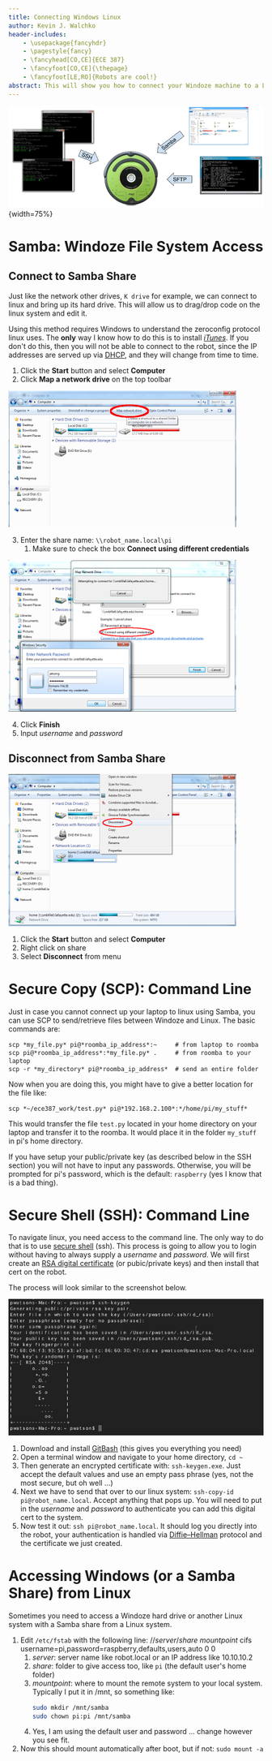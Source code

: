 ```yaml
---
title: Connecting Windows Linux
author: Kevin J. Walchko
header-includes:
    - \usepackage{fancyhdr}
    - \pagestyle{fancy}
    - \fancyhead[CO,CE]{ECE 387}
    - \fancyfoot[CO,CE]{\thepage}
    - \fancyfoot[LE,RO]{Robots are cool!}
abstract: This will show you how to connect your Windoze machine to a Linux/Unix system. You will need both file system access to edit files and command line access to run your python programs. In order to do this we will talk about 2 main programs: Samba (with SCP as a backup) and SSH.
---
```


![Different ways to connect to linux on the Roomba](pics/roomba_access.png){width=75%}


# Samba: Windoze File System Access

## Connect to Samba Share

Just like the network other drives, `K drive` for example, we can connect to
linux and bring up its hard drive. This will allow us to drag/drop code on
the linux system and edit it.

Using this method requires Windows to understand the zeroconfig protocol
linux uses. The **only** way I know how to do this is to install
[*iTunes*](https://www.apple.com/itunes/download/). If
you don't do this, then you will not be able to connect to the robot, since the IP
addresses are served up via
[DHCP](https://en.wikipedia.org/wiki/Dynamic_Host_Configuration_Protocol),
and they will change from time to time.

1. Click the **Start** button and select **Computer**
2. Click **Map a network drive** on the top toolbar

![](pics/mapDrive.png)

3. Enter the share name: `\\robot_name.local\pi`
    1. Make sure to check the box **Connect using different credentials**

![](pics/logOn.png)

4. Click **Finish**
5. Input *username* and *password*

## Disconnect from Samba Share

![](pics/disconnect.png)

1. Click the **Start** button and select **Computer**
2. Right click on share
3. Select **Disconnect** from menu

# Secure Copy (SCP): Command Line

Just in case you cannot connect up your laptop to linux using Samba, you can use
SCP to send/retrieve files between Windoze and Linux. The basic commands are:

    scp *my_file.py* pi@*roomba_ip_address*:~     # from laptop to roomba
    scp pi@*roomba_ip_address*:*my_file.py* .     # from roomba to your laptop
    scp -r *my_directory* pi@*roomba_ip_address*  # send an entire folder

Now when you are doing this, you might have to give a better location for the
file like:

    scp *~/ece387_work/test.py* pi@*192.168.2.100*:*/home/pi/my_stuff*

This would transfer the file `test.py` located in your home directory on your
laptop and transfer it to the roomba. It would place it in the folder `my_stuff`
in pi's home directory.

If you have setup your public/private key (as described below in the SSH section)
you will not have to input any passwords. Otherwise, you will be prompted for
pi's password, which is the default: `raspberry` (yes I know that is a bad thing).

# Secure Shell (SSH): Command Line

To navigate linux, you need access to the command line. The only way to do that
is to use [secure shell](https://en.wikipedia.org/wiki/Secure_Shell) (ssh). This
process is going to allow you to login without
having to always supply a *username* and *password*. We will first create an
[RSA digital certificate](https://en.wikipedia.org/wiki/Public-key_cryptography)
(or pubic/private keys) and then install that cert on the robot.

The process will look similar to the screenshot below.

![](pics/keygen.png)

1. Download and install [GitBash](https://git-scm.com/downloads) (this gives you everything you need)
2. Open a terminal window and navigate to your home directory, `cd ~`
3. Then generate an encrypted certificate with: `ssh-keygen.exe`. Just accept
   the default values and use an empty pass phrase (yes, not the most secure, but oh well ...)
4. Next we have to send that over to our linux system: `ssh-copy-id pi@robot_name.local`.
   Accept anything that pops up. You will need to put in the *username* and *password*
   to authenticate you can add this digital cert to the system.
5. Now test it out: `ssh pi@robot_name.local`. It should log you directly into
   the robot, your authentication is handled via [Diffie–Hellman](https://en.wikipedia.org/wiki/Diffie%E2%80%93Hellman_key_exchange)
   protocol and the certificate we just created.

# Accessing Windows (or a Samba Share) from Linux

Sometimes you need to access a Windoze hard drive or another Linux system with a  Samba share from a Linux system.

1. Edit `/etc/fstab` with the following line: //*server*/*share* *mountpoint* cifs username=pi,password=raspberry,defaults,users,auto 0 0
    1. *server*: server name like robot.local or an IP address like 10.10.10.2
    1. *share*: folder to give access too, like `pi` (the default user's home folder)
    1. *mountpoint*: where to mount the remote system to your local system. Typically I put it in /mnt, so something like:
        ```bash
        sudo mkdir /mnt/samba
        sudo chown pi:pi /mnt/samba      
        ```
    1. Yes, I am using the default user and password ... change however you see fit.
1. Now this should mount automatically after boot, but if not: `sudo mount -a`
